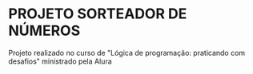 <h1>PROJETO SORTEADOR DE NÚMEROS</h1>
<p>Projeto realizado no curso de "Lógica de programação: praticando com desafios" ministrado pela Alura</p>